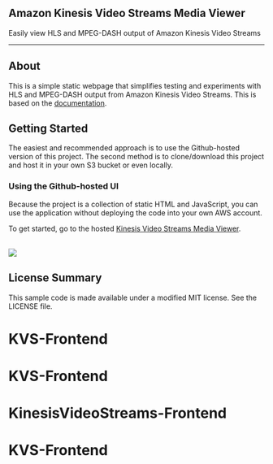 ## Amazon Kinesis Video Streams Media Viewer

Easily view HLS and MPEG-DASH output of Amazon Kinesis Video Streams

* * *
## About
This is a simple static webpage that simplifies testing and experiments with HLS and MPEG-DASH output from Amazon Kinesis Video Streams. This is based on the <a href="https://docs.aws.amazon.com/kinesisvideostreams/latest/dg/how-hls.html">documentation</a>.

## Getting Started
The easiest and recommended approach is to use the Github-hosted version of this project. The second method is to clone/download this project and host it in your own S3 bucket or even locally.

### Using the Github-hosted UI
Because the project is a collection of static HTML and JavaScript, you can use the application without deploying the code into your own AWS account.

 To get started, go to the hosted [Kinesis Video Streams Media Viewer](https://aws-samples.github.io/amazon-kinesis-video-streams-media-viewer/).

<br />
<a href="https://aws-samples.github.io/amazon-kinesis-video-streams-media-viewer/"><img border="0" src="sample_app.png"></a>

## License Summary

This sample code is made available under a modified MIT license. See the LICENSE file.
# KVS-Frontend
# KVS-Frontend
# KinesisVideoStreams-Frontend
# KVS-Frontend
